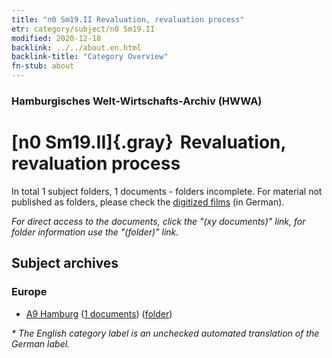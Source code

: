 ```yaml
---
title: "n0 Sm19.II Revaluation, revaluation process"
etr: category/subject/n0 Sm19.II
modified: 2020-12-18
backlink: ../../about.en.html
backlink-title: "Category Overview"
fn-stub: about
---
```


### Hamburgisches Welt-Wirtschafts-Archiv (HWWA)
# [n0 Sm19.II]{.gray}&#8201; Revaluation, revaluation process&#160; 





In total 1 subject folders, 1 documents - folders incomplete.
For material not published as folders, please check the [digitized films](/film/h1_sh) (in German).

_For direct access to the documents, click the "(xy documents)" link, for folder information use the "(folder)" link._

## Subject archives



### Europe

- [A9 Hamburg](../../../geo/about.en.html#A9) (<a href="https://dfg-viewer.de/show/?tx_dlf[id]=https://pm20.zbw.eu/mets/sh/1409xx/140905/1458xx/145806/public.mets.en.xml" target="_blank">1 documents</a>) ([folder](http://purl.org/pressemappe20/folder/sh/140905,145806))


_* The English category label is an unchecked automated translation of the German label._

